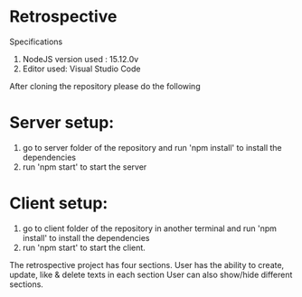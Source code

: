 # Retrospective

Specifications
1. NodeJS version used : 15.12.0v
2. Editor used: Visual Studio Code

After cloning the repository please do the following
  # Server setup:
  1.  go to server folder of the repository and run 'npm install' to install the dependencies
  2.  run 'npm start' to start the server
 # Client setup:
  1. go to client folder of the repository in another terminal and run 'npm install' to install the dependencies
  2. run 'npm start' to start the client.
  
  The retrospective project has four sections.
  User has the ability to create, update, like & delete texts in each section
  User can also show/hide different sections.
  
  
 
  
